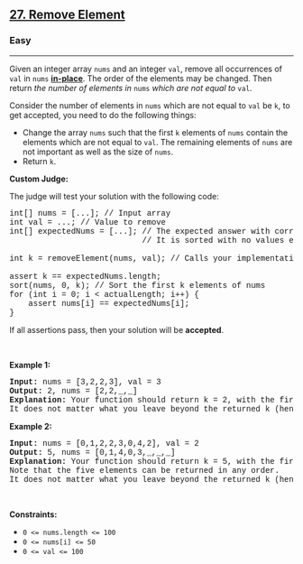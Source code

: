 <h2><a href="https://leetcode.com/problems/remove-element/">27. Remove Element</a></h2><h3>Easy</h3><hr><div><p>Given an integer array <code style="font-family: monospace, Bangla883, sans-serif;">nums</code> and an integer <code style="font-family: monospace, Bangla883, sans-serif;">val</code>, remove all occurrences of <code style="font-family: monospace, Bangla883, sans-serif;">val</code> in <code style="font-family: monospace, Bangla883, sans-serif;">nums</code> <a href="https://en.wikipedia.org/wiki/In-place_algorithm" target="_blank"><strong>in-place</strong></a>. The order of the elements may be changed. Then return <em>the number of elements in </em><code style="font-family: monospace, Bangla883, sans-serif;">nums</code><em> which are not equal to </em><code style="font-family: monospace, Bangla883, sans-serif;">val</code>.</p>

<p>Consider the number of elements in <code style="font-family: monospace, Bangla883, sans-serif;">nums</code> which are not equal to <code style="font-family: monospace, Bangla883, sans-serif;">val</code> be <code style="font-family: monospace, Bangla883, sans-serif;">k</code>, to get accepted, you need to do the following things:</p>

<ul>
	<li>Change the array <code style="font-family: monospace, Bangla883, sans-serif;">nums</code> such that the first <code style="font-family: monospace, Bangla883, sans-serif;">k</code> elements of <code style="font-family: monospace, Bangla883, sans-serif;">nums</code> contain the elements which are not equal to <code style="font-family: monospace, Bangla883, sans-serif;">val</code>. The remaining elements of <code style="font-family: monospace, Bangla883, sans-serif;">nums</code> are not important as well as the size of <code style="font-family: monospace, Bangla883, sans-serif;">nums</code>.</li>
	<li>Return <code style="font-family: monospace, Bangla883, sans-serif;">k</code>.</li>
</ul>

<p><strong>Custom Judge:</strong></p>

<p>The judge will test your solution with the following code:</p>

<pre style="font-family: SFMono-Regular, Consolas, &quot;Liberation Mono&quot;, Menlo, Courier, monospace, Bangla883, sans-serif;">int[] nums = [...]; // Input array
int val = ...; // Value to remove
int[] expectedNums = [...]; // The expected answer with correct length.
                            // It is sorted with no values equaling val.

int k = removeElement(nums, val); // Calls your implementation

assert k == expectedNums.length;
sort(nums, 0, k); // Sort the first k elements of nums
for (int i = 0; i &lt; actualLength; i++) {
    assert nums[i] == expectedNums[i];
}
</pre>

<p>If all assertions pass, then your solution will be <strong>accepted</strong>.</p>

<p>&nbsp;</p>
<p><strong class="example">Example 1:</strong></p>

<pre style="font-family: SFMono-Regular, Consolas, &quot;Liberation Mono&quot;, Menlo, Courier, monospace, Bangla883, sans-serif;"><strong>Input:</strong> nums = [3,2,2,3], val = 3
<strong>Output:</strong> 2, nums = [2,2,_,_]
<strong>Explanation:</strong> Your function should return k = 2, with the first two elements of nums being 2.
It does not matter what you leave beyond the returned k (hence they are underscores).
</pre>

<p><strong class="example">Example 2:</strong></p>

<pre style="font-family: SFMono-Regular, Consolas, &quot;Liberation Mono&quot;, Menlo, Courier, monospace, Bangla883, sans-serif;"><strong>Input:</strong> nums = [0,1,2,2,3,0,4,2], val = 2
<strong>Output:</strong> 5, nums = [0,1,4,0,3,_,_,_]
<strong>Explanation:</strong> Your function should return k = 5, with the first five elements of nums containing 0, 0, 1, 3, and 4.
Note that the five elements can be returned in any order.
It does not matter what you leave beyond the returned k (hence they are underscores).
</pre>

<p>&nbsp;</p>
<p><strong>Constraints:</strong></p>

<ul>
	<li><code style="font-family: monospace, Bangla883, sans-serif;">0 &lt;= nums.length &lt;= 100</code></li>
	<li><code style="font-family: monospace, Bangla883, sans-serif;">0 &lt;= nums[i] &lt;= 50</code></li>
	<li><code style="font-family: monospace, Bangla883, sans-serif;">0 &lt;= val &lt;= 100</code></li>
</ul>
</div>